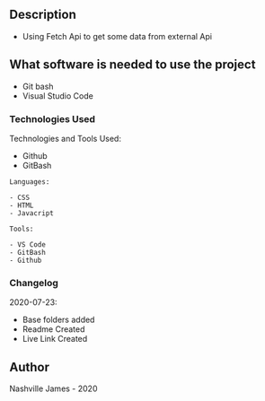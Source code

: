 
## Description

- Using Fetch Api to get some data from external Api

## What software is needed to use the project
- Git bash
- Visual Studio Code
 
### Technologies Used

Technologies and Tools Used:
- Github
- GitBash

```
Languages:

- CSS
- HTML
- Javacript

Tools:

- VS Code
- GitBash
- Github

```

### Changelog

2020-07-23:
- Base folders added
- Readme Created
- Live Link Created


## Author

Nashville James - 2020



